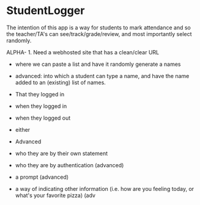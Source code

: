 # StudentLogger

The intention of this app is a way for students to mark attendance and so the teacher/TA's can see/track/grade/review, and most importantly select randomly.

ALPHA-
1. 
Need a webhosted site that has a clean/clear URL 
- where we can paste a list and have it randomly generate a names
- advanced:
into which a student can type a name, and have the name added to an (existing) list of names.





- That they logged in
 - when they logged in
 - when they logged out
 - either
- Advanced
 - who they are by their own statement
 - who they are by authentication (advanced)
 -  a prompt (advanced)
 - a way of indicating other information (i.e. how are you feeling today, or what's your favorite pizza) (adv
